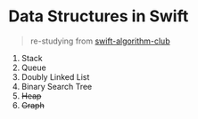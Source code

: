 # Data Structures in Swift

> re-studying from [swift-algorithm-club](https://github.com/raywenderlich/swift-algorithm-club)

1. Stack
2. Queue
3. Doubly Linked List
4. Binary Search Tree
5. ~~Heap~~
6. ~~Graph~~
